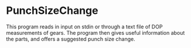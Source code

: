 # PunchSizeChange

This program reads in input on stdin or through a text file of DOP measurements of gears.
The program then gives useful information about the parts, and offers a suggested punch size change.